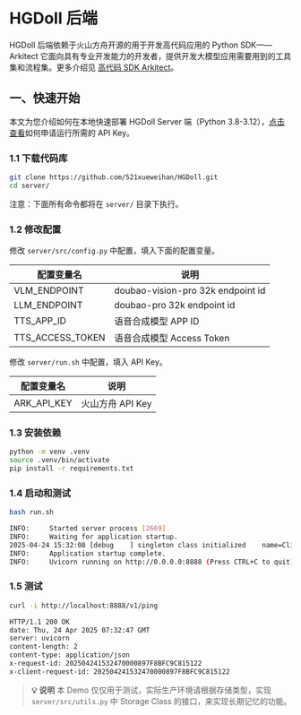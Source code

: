 # HGDoll 后端

HGDoll 后端依赖于火山方舟开源的用于开发高代码应用的 Python SDK——Arkitect 它面向具有专业开发能力的开发者，提供开发大模型应用需要用到的工具集和流程集。更多介绍见 [高代码 SDK Arkitect](https://github.com/volcengine/ai-app-lab/blob/main/arkitect/README.md)。


## 一、快速开始

本文为您介绍如何在本地快速部署 HGDoll Server 端（Python 3.8-3.12），[点击查看](../docs/key.md)如何申请运行所需的 API Key。

### 1.1 下载代码库

```bash
git clone https://github.com/521xueweihan/HGDoll.git
cd server/
```

注意：下面所有命令都将在 `server/` 目录下执行。

### 1.2 修改配置

修改 `server/src/config.py` 中配置，填入下面的配置变量。

| 配置变量名   | 说明                              |
| ------------ | --------------------------------- |
| VLM_ENDPOINT | doubao-vision-pro 32k endpoint id |
| LLM_ENDPOINT | doubao-pro 32k endpoint id        |
| TTS_APP_ID   | 语音合成模型 APP ID          |
| TTS_ACCESS_TOKEN      | 语音合成模型 Access Token           |

修改 `server/run.sh` 中配置，填入 API Key。

| 配置变量名  | 说明             |
| ----------- | ---------------- |
| ARK_API_KEY | 火山方舟 API Key |

### 1.3 安装依赖

```bash
python -m venv .venv
source .venv/bin/activate
pip install -r requirements.txt
```

### 1.4 启动和测试

```bash
bash run.sh

INFO:     Started server process [2669]
INFO:     Waiting for application startup.
2025-04-24 15:32:08 [debug    ] singleton class initialized    name=ClientPool
INFO:     Application startup complete.
INFO:     Uvicorn running on http://0.0.0.0:8888 (Press CTRL+C to quit)
```

### 1.5 测试

```bash 
curl -i http://localhost:8888/v1/ping

HTTP/1.1 200 OK
date: Thu, 24 Apr 2025 07:32:47 GMT
server: uvicorn
content-length: 2
content-type: application/json
x-request-id: 202504241532470000897F8BFC9C815122
x-client-request-id: 202504241532470000897F8BFC9C815122
```

> **💡 说明**
> 本 Demo 仅仅用于测试，实际生产环境请根据存储类型，实现 `server/src/utils.py` 中 Storage Class 的接口，来实现长期记忆的功能。